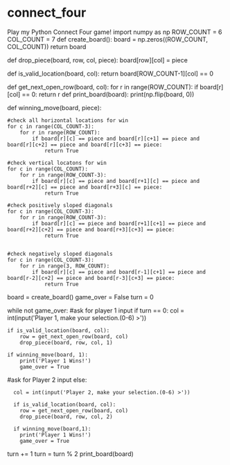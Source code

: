 # connect_four
Play my Python Connect Four game!
import numpy as np
ROW_COUNT = 6
COL_COUNT = 7
def create_board():
  board = np.zeros((ROW_COUNT, COL_COUNT))
  return board

def drop_piece(board, row, col, piece):
    board[row][col] = piece
    

def is_valid_location(board, col):
    return board[ROW_COUNT-1][col] == 0

def get_next_open_row(board, col):
    for r in range(ROW_COUNT):
        if board[r][col] == 0:
            return r
def print_board(board):
    print(np.flip(board, 0))
    
def winning_move(board, piece):
    
    #check all horizontal locations for win
    for c in range(COL_COUNT-3):
        for r in range(ROW_COUNT):
            if board[r][c] == piece and board[r][c+1] == piece and board[r][c+2] == piece and board[r][c+3] == piece:
                return True
    
    #check vertical locatons for win
    for c in range(COL_COUNT):
        for r in range(ROW_COUNT-3):
            if board[r][c] == piece and board[r+1][c] == piece and board[r+2][c] == piece and board[r+3][c] == piece:
                return True
            
    #check positively sloped diagonals
    for c in range(COL_COUNT-3):
        for r in range(ROW_COUNT-3):
            if board[r][c] == piece and board[r+1][c+1] == piece and board[r+2][c+2] == piece and board[r+3][c+3] == piece:
                return True
            
    
    #check negatively sloped diagonals
    for c in range(COL_COUNT-3):
        for r in range(3, ROW_COUNT):
            if board[r][c] == piece and board[r-1][c+1] == piece and board[r-2][c+2] == piece and board[r-3][c+3] == piece:
                return True
board = create_board()
game_over = False
turn = 0

while not game_over:
  #ask for player 1 input
  if turn == 0:
    col = int(input('Player 1, make your selection.(0-6) >'))
    
    if is_valid_location(board, col):
        row = get_next_open_row(board, col)
        drop_piece(board, row, col, 1)
    
    if winning_move(board, 1):
        print('Player 1 Wins!')
        game_over = True
    
  #ask for Player 2 input
  else:
      
      col = int(input('Player 2, make your selection.(0-6) >'))
      
      if is_valid_location(board, col):
        row = get_next_open_row(board, col)
        drop_piece(board, row, col, 2)
        
      if winning_move(board,1):
        print('Player 1 Wins!')
        game_over = True     
  turn += 1
  turn = turn % 2
  print_board(board)
